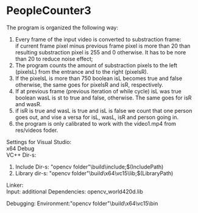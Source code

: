 # PeopleCounter3  
The program is organized the following way:  
  
1) Every frame of the input video is converted to substraction frame:  
if current frame pixel minus previous frame pixel is more than 20 than resulting substraction pixel is 255 and 0 otherwise. It has to be nore than 20 to reduce noise effect;  
2) The program counts the amount of substraction pixels to the left (pixelsL) from the entrance and to the right (pixelsR).  
3) If the pixelsL is more than 750 boolean isL becomes true and false otherwise, the same goes for pixelsR and isR, respectively.
4) If at previous frame (previous iteration of while cycle) isL was true boolean wasL is st to true and false, otherwise. The same goes for isR and wasR.  
5) if isR is true and wasL is true and isL is false we count that one person goes out, and vise a versa for isL, wasL, isR and person going in.  
6) the program is only calibrated to work with the video1.mp4 from res/videos foder.  

Settings for Visual Studio:  
x64 Debug  
VC++ Dir-s:  
1) Include Dir-s: "opencv folder"\build\include;$(IncludePath)  
2) Library dir-s: "opencv folder"\build\x64\vc15\lib;$(LibraryPath)  
  
  Linker:  
  Input: additional Dependencies: opencv_world420d.lib  
    
Debugging: Environment:"opencv folder"\build\x64\vc15\bin

